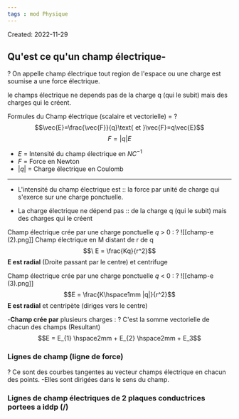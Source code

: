 ```yaml
---
tags : mod Physique
---
```

Created: 2022-11-29

## Qu'est ce qu'un champ électrique-
?
On appelle champ électrique tout region de l'espace ou une charge est soumise a une force électrique. 
<!--SR:!2023-10-11,34,203-->

le champs électrique ne depends pas de la charge q (qui le subit) mais des charges qui le créent.

Formules du Champ électrique (scalaire et vectorielle) =
?
$$\vec{E}=\frac{\vec{F}}{q}\text{ et }\vec{F}=q\vec{E}$$
$$F=|q|E$$
-  $E$ = Intensité du champ électrique en $NC^{-1}$
- $F$ = Force en Newton 
- $|q|$ = Charge électrique en Coulomb
---
<!--SR:!2023-10-09,32,230-->

- L'intensité du champ électrique est :: la force par unité de charge qui s'exerce sur une charge ponctuelle.
<!--SR:!2023-10-09,32,183-->

- La charge électrique ne dépend pas :: de la charge q (qui le subit) mais des charges qui le créent
<!--SR:!2023-10-12,35,190-->

Champ électrique crée par une charge ponctuelle  $q$ > 0 :
?
![[champ-e (2).png]]
Champ électrique en M distant de r de q 
$$\ E = \frac{Kq}{r^2}$$ **E est radial** (Droite passant par le centre) et centrifuge 
<!--SR:!2023-10-18,41,243-->


Champ électrique crée par une charge ponctuelle  $q$ < 0 :
?
![[champ-e (3).png]]
$$E = \frac{K\hspace1mm |q|}{r^2}$$
**E est radial** et centripète (diriges vers le centre)
<!--SR:!2023-09-27,20,230-->

-**Champ crée par** plusieurs charges :
?
C'est la somme vectorielle de chacun des champs (Resultant)
$$E = E_{1} \hspace2mm + E_{2} \hspace2mm + E_3$$
<!--SR:!2023-09-30,23,230-->


### Lignes de champ (ligne de force) 
?
Ce sont des courbes tangentes au vecteur champs électrique en chacun des points. 
-Elles sont dirigées dans le sens du champ.
<!--SR:!2023-10-05,28,230-->

### Lignes de champ électriques de 2 plaques conductrices portees a iddp ($/$)